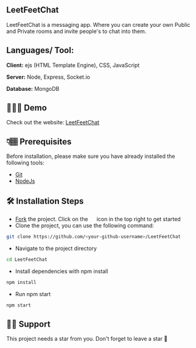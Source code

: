 ## LeetFeetChat

LeetFeetChat is a messaging app. Where you can create your own Public and Private rooms and invite people's to chat into them.

## Languages/ Tool:

**Client:** ejs (HTML Template Engine), CSS, JavaScript

**Server:** Node, Express, Socket.io

**Database:** MongoDB

## 👩🏽‍💻 Demo

Check out the website: [LeetFeetChat](https://leetfeetchat.herokuapp.com/)

## 👇🏽 Prerequisites

Before installation, please make sure you have already installed the following tools:

- [Git](https://git-scm.com/downloads)
- [NodeJs](https://nodejs.org/en/download/)

## 🛠️ Installation Steps

- [Fork](https://github.com/pushkaraj2007/LeetFeetChat/fork) the project. Click on the <a href="https://github.com/pushkaraj2007/LeetFeetchat/fork"><img src="https://i.imgur.com/G4z1kEe.png" height="15" width="15"></a> icon in the top right to get started
- Clone the project, you can use the following command:

```bash
git clone https://github.com/<your-github-username>/LeetFeetChat
```

- Navigate to the project directory

```bash
cd LeetFeetChat
```

- Install dependencies with npm install

```bash
npm install
```

- Run npm start

```bash
npm start
```

## 🙏🏽 Support

This project needs a star️ from you. Don't forget to leave a star 🌟
